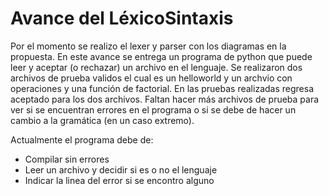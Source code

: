 # Avance del LéxicoSintaxis
Por el momento se realizo el lexer y parser con los diagramas en la propuesta. En este avance se entrega un programa de python que puede leer y aceptar (o rechazar) un archivo en el lenguaje. Se realizaron dos archivos de prueba validos el cual es un helloworld y un archvio con operaciones y una función de factorial. En las pruebas realizadas regresa aceptado para los dos archivos. Faltan hacer más archivos de prueba para ver si se encuentran errores en el programa o si se debe de hacer un cambio a la gramática (en un caso extremo).

Actualmente el programa debe de:
- Compilar sin errores
- Leer un archivo y decidir si es o no el lenguaje
- Indicar la linea del error si se encontro alguno
